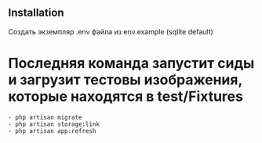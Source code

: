 ## Installation

Создать экземпляр .env файла из env.example (sqlite default) 

# Последняя команда запустит сиды и загрузит тестовы изображения, которые находятся в test/Fixtures
    - php artisan migrate
    - php artisan storage:link
    - php artisan app:refresh
